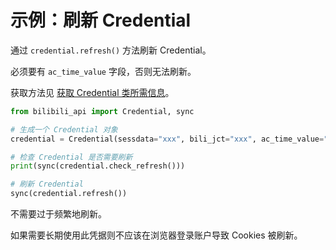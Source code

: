# 示例：刷新 Credential

通过 `credential.refresh()` 方法刷新 Credential。

必须要有 `ac_time_value` 字段，否则无法刷新。

获取方法见 [获取 Credential 类所需信息](get-credential.md)。

```python
from bilibili_api import Credential, sync

# 生成一个 Credential 对象
credential = Credential(sessdata="xxx", bili_jct="xxx", ac_time_value="xxx")

# 检查 Credential 是否需要刷新
print(sync(credential.check_refresh()))

# 刷新 Credential
sync(credential.refresh())
```

不需要过于频繁地刷新。

如果需要长期使用此凭据则不应该在浏览器登录账户导致 Cookies 被刷新。